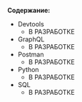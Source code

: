**Содержание:**
* Devtools
  * В РАЗРАБОТКЕ
* GraphQL
  * В РАЗРАБОТКЕ
* Postman
  * В РАЗРАБОТКЕ
* Python
  * В РАЗРАБОТКЕ
* SQL
  * В РАЗРАБОТКЕ